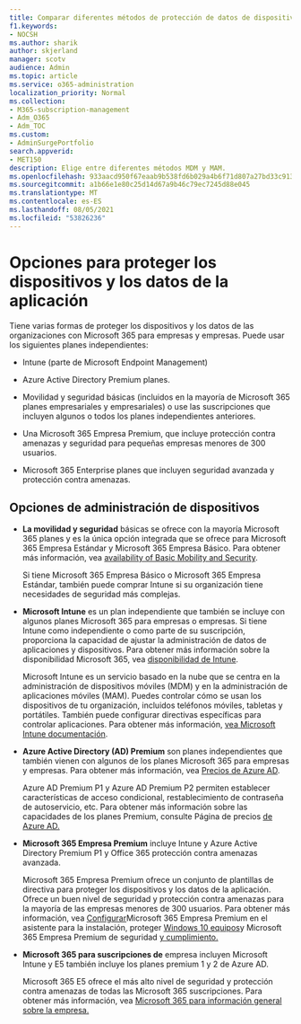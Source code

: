 ```yaml
---
title: Comparar diferentes métodos de protección de datos de dispositivos y aplicaciones
f1.keywords:
- NOCSH
ms.author: sharik
author: skjerland
manager: scotv
audience: Admin
ms.topic: article
ms.service: o365-administration
localization_priority: Normal
ms.collection:
- M365-subscription-management
- Adm_O365
- Adm_TOC
ms.custom:
- AdminSurgePortfolio
search.appverid:
- MET150
description: Elige entre diferentes métodos MDM y MAM.
ms.openlocfilehash: 933aacd950f67eaab9b538fd6b029a4b6f71d807a27bd33c9139650f57f1d7b7
ms.sourcegitcommit: a1b66e1e80c25d14d67a9b46c79ec7245d88e045
ms.translationtype: MT
ms.contentlocale: es-ES
ms.lasthandoff: 08/05/2021
ms.locfileid: "53826236"
---
```

# <a name="options-for-protecting-your-devices-and-app-data"></a>Opciones para proteger los dispositivos y los datos de la aplicación

Tiene varias formas de proteger los dispositivos y los datos de las organizaciones con Microsoft 365 para empresas y empresas. Puede usar los siguientes planes independientes:

- Intune (parte de Microsoft Endpoint Management)
- Azure Active Directory Premium planes.
- Movilidad y seguridad básicas (incluidos en la mayoría de Microsoft 365 planes empresariales y empresariales) o use las suscripciones que incluyen algunos o todos los planes independientes anteriores.

- Una Microsoft 365 Empresa Premium, que incluye protección contra amenazas y seguridad para pequeñas empresas menores de 300 usuarios.
- Microsoft 365 Enterprise planes que incluyen seguridad avanzada y protección contra amenazas.

## <a name="device-management-options"></a>Opciones de administración de dispositivos

- **La movilidad y seguridad** básicas se ofrece con la mayoría Microsoft 365 planes y es la única opción integrada que se ofrece para Microsoft 365 Empresa Estándar y Microsoft 365 Empresa Básico. Para obtener más información, vea [availability of Basic Mobility and Security](../basic-mobility-security/choose-between-basic-mobility-and-security-and-intune.md#availability-of-basic-mobility-and-security-and-intune). 

    Si tiene Microsoft 365 Empresa Básico o Microsoft 365 Empresa Estándar, también puede comprar Intune si su organización tiene necesidades de seguridad más complejas.
 
- **Microsoft Intune** es un plan independiente que también se incluye con algunos planes Microsoft 365 para empresas o empresas. Si tiene Intune como independiente o como parte de su suscripción, proporciona la capacidad de ajustar la administración de datos de aplicaciones y dispositivos. Para obtener más información sobre la disponibilidad Microsoft 365, vea [disponibilidad de Intune](../basic-mobility-security/choose-between-basic-mobility-and-security-and-intune.md#availability-of-basic-mobility-and-security-and-intune).

    Microsoft Intune es un servicio basado en la nube que se centra en la administración de dispositivos móviles (MDM) y en la administración de aplicaciones móviles (MAM). Puedes controlar cómo se usan los dispositivos de tu organización, incluidos teléfonos móviles, tabletas y portátiles. También puede configurar directivas específicas para controlar aplicaciones. Para obtener más información, [vea Microsoft Intune documentación](/mem/intune/).

- **Azure Active Directory (AD) Premium** son planes independientes que también vienen con algunos de los planes Microsoft 365 para empresas y empresas. Para obtener más información, vea [Precios de Azure AD](https://azure.microsoft.com/pricing/details/active-directory/).

     Azure AD Premium P1 y Azure AD Premium P2 permiten establecer características de acceso condicional, restablecimiento de contraseña de autoservicio, etc. Para obtener más información sobre las capacidades de los planes Premium, consulte Página de precios [de Azure AD.](https://azure.microsoft.com/pricing/details/active-directory/)
- **Microsoft 365 Empresa Premium** incluye Intune y Azure Active Directory Premium P1 y Office 365 protección contra amenazas avanzada. 
 
    Microsoft 365 Empresa Premium ofrece un conjunto de plantillas de directiva para proteger los dispositivos y los datos de la aplicación. Ofrece un buen nivel de seguridad y protección contra amenazas para la mayoría de las empresas menores de 300 usuarios. Para obtener más información, vea [Configurar](../../business/set-up.md)Microsoft 365 Empresa Premium en el asistente para la instalación, proteger [Windows 10 equipos](../../business/secure-win-10-pcs.md)y Microsoft 365 Empresa Premium de seguridad [y cumplimiento.](../../business/security-features.md)

- **Microsoft 365 para suscripciones de** empresa incluyen Microsoft Intune y E5 también incluye los planes premium 1 y 2 de Azure AD.

    Microsoft 365 E5 ofrece el más alto nivel de seguridad y protección contra amenazas de todas las Microsoft 365 suscripciones. Para obtener más información, vea [Microsoft 365 para información general sobre la empresa.](../../enterprise/microsoft-365-overview.md)